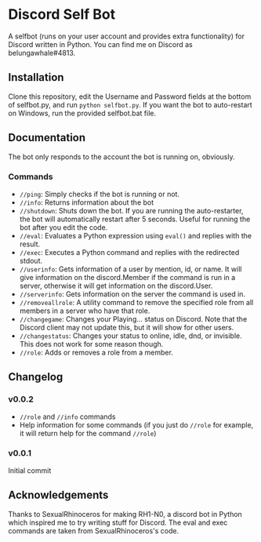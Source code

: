 # Discord Self Bot
A selfbot (runs on your user account and provides extra functionality) for Discord written in Python.
You can find me on Discord as belungawhale#4813.

## Installation
Clone this repository, edit the Username and Password fields at the bottom of selfbot.py, and run `python selfbot.py`. If you want the bot to auto-restart on Windows, run the provided selfbot.bat file.

## Documentation
The bot only responds to the account the bot is running on, obviously.
### Commands
* `//ping`: Simply checks if the bot is running or not.
* `//info`: Returns information about the bot
* `//shutdown`: Shuts down the bot. If you are running the auto-restarter, the bot will automatically restart after 5 seconds. Useful for running the bot after you edit the code.
* `//eval`: Evaluates a Python expression using `eval()` and replies with the result.
* `//exec`: Executes a Python command and replies with the redirected stdout.
* `//userinfo`: Gets information of a user by mention, id, or name. It will give information on the discord.Member if the command is run in a server, otherwise it will get information on the discord.User.
* `//serverinfo`: Gets information on the server the command is used in.
* `//removeallrole`: A utility command to remove the specified role from all members in a server who have that role.
* `//changegame`: Changes your Playing... status on Discord. Note that the Discord client may not update this, but it will show for other users.
* `//changestatus`: Changes your status to online, idle, dnd, or invisible. This does not work for some reason though.
* `//role`: Adds or removes a role from a member.

## Changelog
### v0.0.2
+ `//role` and `//info` commands
+ Help information for some commands (if you just do `//role` for example, it will return help for the command `//role`)

### v0.0.1
Initial commit

## Acknowledgements
Thanks to SexualRhinoceros for making RH1-N0, a discord bot in Python which inspired me to try writing stuff for Discord. The eval and exec commands are taken from SexualRhinoceros's code.